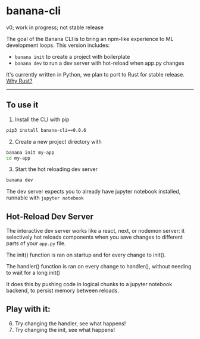 # banana-cli
v0; work in progress; not stable release

The goal of the Banana CLI is to bring an npm-like experience to ML development loops. 
This version includes:
- `banana init` to create a project with boilerplate
- `banana dev` to run a dev server with hot-reload when app.py changes

It's currently written in Python, we plan to port to Rust for stable release. [Why Rust?](https://giphy.com/gifs/aFbTasXn1GINgiEbzr)

---

## To use it

1. Install the CLI with pip
```bash
pip3 install banana-cli==0.0.6
```

2. Create a new project directory with 
```bash
banana init my-app
cd my-app
```
3. Start the hot reloading dev server
```bash
banana dev
```
The dev server expects you to already have jupyter notebook installed, runnable with `jupyter notebook`

## Hot-Reload Dev Server

The interactive dev server works like a react, next, or nodemon server: it selectively hot reloads components when you save changes to different parts of your `app.py` file.

The init() function is ran on startup and for every change to init().

The handler() function is ran on every change to handler(), without needing to wait for a long init()

It does this by pushing code in logical chunks to a jupyter notebook backend, to persist memory between reloads.

## Play with it:

6. Try changing the handler, see what happens!
7. Try changing the init, see what happens!
